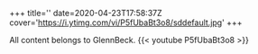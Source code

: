 +++
title=''
date=2020-04-23T17:58:37Z
cover='https://i.ytimg.com/vi/P5fUbaBt3o8/sddefault.jpg'
+++

All content belongs to GlennBeck.
{{< youtube P5fUbaBt3o8 >}}
